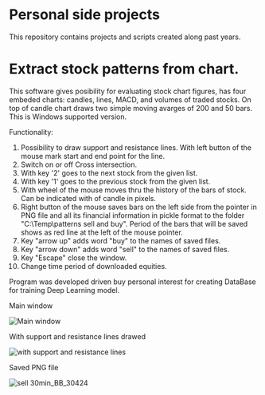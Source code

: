 # Personal side projects
 
This repository contains projects and scripts created along past years.

# Extract stock patterns from chart.
This software gives posibility for evaluating stock chart figures, has four embeded charts: candles, lines, MACD, and volumes of traded stocks. On top of candle chart draws two simple moving avarges of 200 and 50 bars. This is Windows supported version.

Functionality:
1. Possibility to draw support and resistance lines. With left button of the mouse mark start and end point for the line.
2. Switch on or off Cross intersection.
3. With key '2' goes to the next stock from the given list.
4. With key '1' goes to the previous stock from the given list.
5. With wheel of the mouse moves thru the history of the bars of stock. Can be indicated with of candle in pixels.
6. Right button of the mouse saves bars on the left side from the pointer in PNG file and all its financial information in pickle format to the folder "C:\Temp\patterns sell and buy". Period of the bars that will be saved shows as red line at the left of the mouse pointer.
7. Key "arrow up" adds word "buy" to the names of saved files.
8. Key "arrow down" adds word "sell" to the names of saved files.
9. Key "Escape" close the window.
10. Change time period of downloaded equities.

Program was developed driven buy personal interest for creating DataBase for training Deep Learning model.

Main window

![Main window](https://user-images.githubusercontent.com/58216241/184958997-2491c43c-1c81-4632-bfb4-d5369230efb2.PNG)

With support and resistance lines drawed

![with support and resistance lines](https://user-images.githubusercontent.com/58216241/184969281-c6bdf85b-2557-4288-b784-d000d4956a45.png)

Saved PNG file

![sell 30min_BB_30424](https://user-images.githubusercontent.com/58216241/184959807-ae64ce8f-bcb8-4cd6-ba61-0650859ad258.png)
